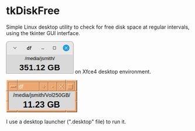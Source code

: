 # tkDiskFree
Simple Linux desktop utility to check for free disk space at regular intervals, using the tkinter GUI interface.


![tkDiskFree](https://github.com/jmbalaguer/tkDiskFree/blob/main/tkDiskFree(Xfce4).png?raw=true) on Xfce4 desktop environment.

![tkDiskFree](https://github.com/jmbalaguer/tkDiskFree/blob/main/tkDiskFree(CDE).png?raw=true)

I use a desktop launcher (".desktop" file) to run it. 
